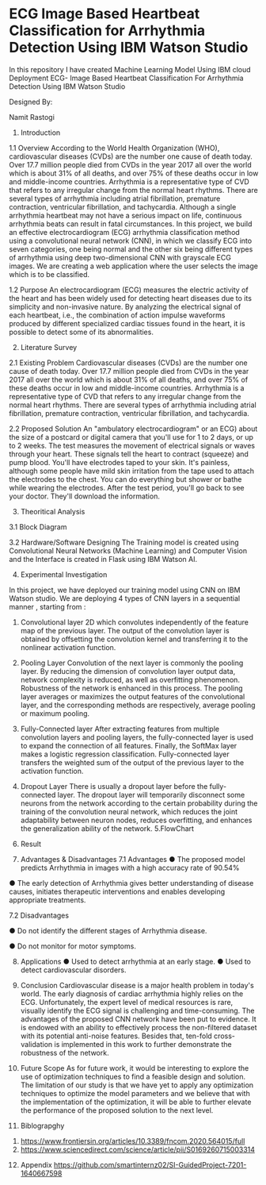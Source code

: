 # ECG Image Based Heartbeat Classification for Arrhythmia Detection Using IBM Watson Studio
 In this repository I have created Machine Learning Model Using IBM cloud Deployment
 ECG- Image Based Heartbeat Classification For Arrhythmia Detection Using IBM Watson Studio


Designed By:

Namit Rastogi


1. Introduction

1.1 Overview
According to the World Health Organization (WHO), cardiovascular diseases (CVDs) are the number one cause of death today. Over 17.7 million people died from CVDs in the year 2017 all over the world which is about 31% of all deaths, and over 75% of these deaths occur in low and middle-income countries. Arrhythmia is a representative type of CVD that refers to any irregular change from the normal heart rhythms. There are several types of arrhythmia including atrial fibrillation, premature contraction, ventricular fibrillation, and tachycardia. Although a single arrhythmia heartbeat may not have a serious impact on life, continuous arrhythmia beats can result in fatal circumstances. In this project, we build an effective electrocardiogram (ECG) arrhythmia classification method using a convolutional neural network (CNN), in which we classify ECG into seven categories, one being normal and the other six being different types of arrhythmia using deep two-dimensional CNN with grayscale ECG images. We are creating a web application where the user selects the image which is to be classified. 

1.2 Purpose
An electrocardiogram (ECG) measures the electric activity of the heart and has been widely used for detecting heart diseases due to its simplicity and non-invasive nature. By analyzing the electrical signal of each heartbeat, i.e., the combination of action impulse waveforms produced by different specialized cardiac tissues found in the heart, it is possible to detect some of its abnormalities. 

2. Literature Survey

2.1 Existing Problem
Cardiovascular diseases (CVDs) are the number one cause of death today. Over 17.7 million people died from CVDs in the year 2017 all over the world which is about 31% of all deaths, and over 75% of these deaths occur in low and middle-income countries. Arrhythmia is a representative type of CVD that refers to any irregular change from the normal heart rhythms. There are several types of arrhythmia including atrial fibrillation, premature contraction, ventricular fibrillation, and tachycardia.

2.2 Proposed Solution
An "ambulatory electrocardiogram" or an ECG) about the size of a postcard or digital camera that you'll use for 1 to 2 days, or up to 2 weeks. The test measures the movement of electrical signals or waves through your heart. These signals tell the heart to contract (squeeze) and pump blood.  You'll have electrodes taped to your skin. It's painless, although some people have mild skin irritation from the tape used to attach the electrodes to the chest. You can do everything but shower or bathe while wearing the electrodes. After the test period, you'll go back to see your doctor. They'll download the information.

3. Theoritical Analysis

3.1 Block Diagram

3.2 Hardware/Software Designing
The Training model is created using Convolutional Neural Networks (Machine Learning) and Computer Vision and the Interface is created in Flask using IBM Watson AI.

4. Experimental Investigation

In this project, we have deployed our training model using CNN on IBM Watson studio. We are deploying 4 types of CNN layers in a sequential manner , starting from :
1) Convolutional layer 2D which convolutes independently of the feature map of the previous layer. The output of the convolution layer is obtained by offsetting the convolution kernel and transferring it to the nonlinear activation function.

2) Pooling Layer  Convolution of the next layer is commonly the pooling layer. By reducing the dimension of convolution layer output data, network complexity is reduced, as well as overfitting phenomenon. Robustness of the network is enhanced in this process. The pooling layer averages or maximizes the output features of the convolutional layer, and the corresponding methods are respectively, average pooling or maximum pooling.

3) Fully-Connected layer After extracting features from multiple convolution layers and pooling layers, the fully-connected layer is used to expand the connection of all features. Finally, the SoftMax layer makes a logistic regression classification. Fully-connected layer transfers the weighted sum of the output of the previous layer to the activation function.

4) Dropout Layer There is usually a dropout layer before the fully-connected layer. The dropout layer will temporarily disconnect some neurons from the network according to the certain probability during the training of the convolution neural network, which reduces the joint adaptability between neuron nodes, reduces overfitting, and enhances the generalization ability of the network.
5.FlowChart




6. Result
	

7. Advantages & Disadvantages
7.1 Advantages
●  The proposed model predicts Arrhythmia in images with a high accuracy rate of  90.54%

●  The early detection of Arrhythmia gives better understanding of disease causes, initiates therapeutic interventions and enables developing appropriate treatments.

7.2 Disadvantages

●  Do not identify the different stages of Arrhythmia disease.

●  Do not monitor for motor symptoms.

8. Applications
●  Used to detect arrhythmia at an early stage.
●  Used to detect cardiovascular disorders.

9. Conclusion
Cardiovascular disease is a major health problem in today's world. The early diagnosis of cardiac arrhythmia highly relies on the ECG. Unfortunately, the expert level of medical resources is rare, visually identify the ECG signal is challenging and time-consuming.
The advantages of the proposed CNN network have been put to evidence. It is endowed with an ability to effectively process the non-filtered dataset with its potential anti-noise features. Besides that, ten-fold cross-validation is implemented in this work to further demonstrate the robustness of the network.

10. Future Scope
As for future work, it would be interesting to explore the use of optimization techniques to find a feasible design and solution. The limitation of our study is that we have yet to apply any optimization techniques to optimize the model parameters and we believe that with the implementation of the optimization, it will be able to further elevate the performance of the proposed solution to the next level.

11. Biblograpghy
1) https://www.frontiersin.org/articles/10.3389/fncom.2020.564015/full
2) https://www.sciencedirect.com/science/article/pii/S0169260715003314
12. Appendix
https://github.com/smartinternz02/SI-GuidedProject-7201-1640667598
